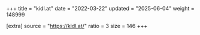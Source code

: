+++
title = "kidl.at"
date = "2022-03-22"
updated = "2025-06-04"
weight = 148999

[extra]
source = "https://kidl.at/"
ratio = 3
size = 146
+++
